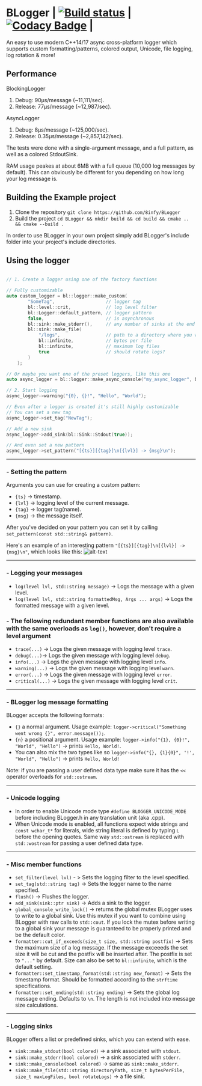 # BLogger | [![Build status](https://ci.appveyor.com/api/projects/status/nbwtd4mu4cjmnjcm?svg=true)](https://ci.appveyor.com/project/8infy/blogger) | [![Codacy Badge](https://api.codacy.com/project/badge/Grade/19f939802f724ad4a53854068325f0a3)](https://www.codacy.com/app/8infy/BLogger?utm_source=github.com&amp;utm_medium=referral&amp;utm_content=8infy/BLogger&amp;utm_campaign=Badge_Grade) |

An easy to use modern C++14/17 async cross-platform logger which supports custom formatting/patterns, colored output, Unicode, file logging, log rotation & more!

## Performance
BlockingLogger
1. Debug: 90μs/message (~11,111/sec).
2. Release: 77μs/message (~12,987/sec).  

AsyncLogger
1. Debug: 8μs/message (~125,000/sec).
2. Release: 0.35μs/message (~2,857,142/sec).

The tests were done with a single-argument message, and a full pattern, as well as a colored StdoutSink.

RAM usage peakes at about 6MB with a full queue (10,000 log messages by default). This can obviously be different for you depending on how long your log message is.
## Building the Example project
1. Clone the repository `git clone https://github.com/8infy/BLogger`
2. Build the project `cd BLogger && mkdir build && cd build && cmake .. && cmake --build .` 

In order to use BLogger in your own project simply add BLogger's include folder into your project's include directories.
## Using the logger  
```cpp

// 1. Create a logger using one of the factory functions

// Fully customizable
auto custom_logger = bl::logger::make_custom(
        "SomeTag",                   // logger tag
        bl::level::crit,             // log level filter
        bl::Logger::default_pattern, // logger pattern
        false,                       // is asynchronous
        bl::sink::make_stderr(),     // any number of sinks at the end
        bl::sink::make_file(
            "/logs",                 // path to a directory where you want the log files to be stored
            bl::infinite,            // bytes per file
            bl::infinite,            // maximum log files
            true                     // should rotate logs?
        )
    );

// Or maybe you want one of the preset loggers, like this one
auto async_logger = bl::logger::make_async_console("my_async_logger", bl::level::info, true);

// 2. Start logging
async_logger->warning("{0}, {}!", "Hello", "World");

// Even after a logger is created it's still highly customizable
// You can set a new tag
async_logger->set_tag("NewTag");

// Add a new sink
async_logger->add_sink(bl::Sink::Stdout(true));

// And even set a new pattern
async_logger->set_pattern("[{ts}][{tag}]\n[{lvl}] -> {msg}\n");
```
---
### - Setting the pattern  
Arguments you can use for creating a custom pattern:
-   `{ts}` -> timestamp.
-   `{lvl}` -> logging level of the current message.
-   `{tag}` -> logger tag(name).
-   `{msg}` -> the message itself.  

After you've decided on your pattern you can set it by calling `set_pattern(const std::string& pattern)`.

Here's an example of an interesting pattern `"[{ts}][{tag}]\n[{lvl}] -> {msg}\n"`, which looks like this:
![alt-text](https://i.ibb.co/w0yfBcL/BLogger.png)

---
### - Logging your messages
-   `log(level lvl, std::string message)` -> Logs the message with a given level.  
-   `log(level lvl, std::string formattedMsg, Args ... args)` -> Logs the formatted message with a given level.

### - The following redundant member functions are also available with the same overloads as `log()`, however, don't require a level argument
-   `trace(...)` -> Logs the given message with logging level `trace`.
-   `debug(...)`-> Logs the given message with logging level `debug`.
-   `info(...)` -> Logs the given message with logging level `info`.
-   `warning(...)` -> Logs the given message with logging level `warn`.
-   `error(...)` -> Logs the given message with logging level `error`.
-   `critical(...)` -> Logs the given message with logging level `crit`.

---
### - BLogger log message formatting
BLogger accepts the following formats:
-   `{}` a normal argument. Usage example: `logger->critical("Something went wrong {}", error.message());`.
-   `{n}` a positional argument. Usage example: `logger->info("{1}, {0}!", "World", "Hello")` -> prints `Hello, World!`.
-   You can also mix the two types like so `logger->info("{}, {1}{0}", '!', "World", "Hello")` -> prints `Hello, World!`
  
Note: if you are passing a user defined data type make sure it has the `<<` operator overloads for `std::ostream`.

--- 
### - Unicode logging  
-   In order to enable Unicode mode type `#define BLOGGER_UNICODE_MODE` before including BLogger.h in any translation unit (aka .cpp).  
-   When Unicode mode is enabled, all functions expect wide strings and `const wchar_t*` for literals, wide string literal is defined by typing `L` before the opening quotes. Same way `std::ostream` is replaced with `std::wostream` for passing a user defined data type.
---
### - Misc member functions
-   `set_filter(level lvl)` - > Sets the logging filter to the level specified.
-   `set_tag(std::string tag)` -> Sets the logger name to the name specified.
-   `flush()` -> Flushes the logger.
-   `add_sink(sink::ptr sink)` -> Adds a sink to the logger.
-   `global_console_write_lock()` -> returns the global mutex BLogger uses to write to a global sink. Use this mutex if you want to combine using BLogger with raw calls to `std::cout`. If you lock the mutex before writing to a global sink your message is guaranteed to be properly printed and be the default color.
-   `formatter::cut_if_exceeds(size_t size, std::string postfix)` -> Sets the maximum size of a log message. If the message exceeeds the set size it will be cut and the postfix will be inserted after. The postfix is set to `"..."` by default. Size can also be set to `bl::infinite`, which is the default setting.
-   `formatter::set_timestamp_format(std::string new_format)` -> Sets the timestamp format. Should be formatted according to the `strftime` specifications.
-   `formatter::set_ending(std::string ending)` -> Sets the global log message ending. Defaults to `\n`. The length is not included into message size calculations.
---
### - Logging sinks
BLogger offers a list or predefined sinks, which you can extend with ease.
-   `sink::make_stdout(bool colored)` -> a sink associated with `stdout`.
-   `sink::make_stderr(bool colored)` -> a sink associated with `stderr`.
-   `sink::make_console(bool colored)` -> same as `sink::make_stderr`.
-   `sink::make_file(std::string directoryPath, size_t bytesPerFile, size_t maxLogFiles, bool rotateLogs)` -> a file sink.
